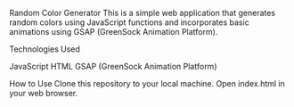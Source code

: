 Random Color Generator
This is a simple web application that generates random colors using JavaScript functions and incorporates basic animations using GSAP (GreenSock Animation Platform).

Technologies Used

JavaScript
HTML
GSAP (GreenSock Animation Platform)

How to Use
Clone this repository to your local machine.
Open index.html in your web browser.
